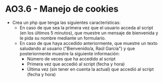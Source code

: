 # AO3.6 - Manejo de cookies

- Crea un php que tenga las siguientes características:
    - En caso de que sea la primera vez que el usuario acceda al script (en los últimos 5 minutos), que muestre  un mensaje de bienvenida y le pida su nombre mediante un formulario.
    - En caso de que haya accedido anteriormente, que muestre un texto saludando al usuario ("Bienvenido/a, Raúl García") y que posteriormente muestre la siguiente información:
        - Número de veces que ha accedido al script
        - Primera vez que accedió al script (fecha y hora)
        - Última vez (sin tener en cuenta la actual) que accedió al script (fecha y hora)
 
